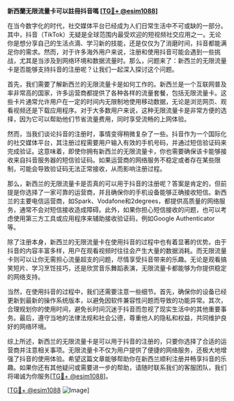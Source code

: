 **新西蘭无限流量卡可以註冊抖音嗎 [[TG💪+ @esim1088](https://t.me/s/esim1088)]**

在当今数字化的时代，社交媒体平台已经成为人们日常生活中不可或缺的一部分。其中，抖音（TikTok）无疑是全球范围内最受欢迎的短视频社交应用之一。无论你是想分享自己的生活点滴、学习新的技能，还是仅仅为了消磨时间，抖音都能满足你的需求。然而，对于许多海外用户来说，注册和使用抖音可能会遇到一些挑战，尤其是当涉及到网络环境和数据流量时。那么，问题来了：新西兰的无限流量卡是否能够支持抖音的注册呢？让我们一起深入探讨这个问题。

首先，我们需要了解新西兰的无限流量卡是如何工作的。新西兰是一个互联网普及率非常高的国家，许多运营商都提供了各种各样的流量套餐，包括无限流量卡。这些卡片通常允许用户在一定的时间内无限制地使用移动数据，无论是浏览网页、观看视频还是下载应用程序。对于大多数用户来说，这种无限流量卡是非常方便的选择，因为它可以帮助他们节省流量费用，同时享受流畅的上网体验。

然而，当我们谈论抖音的注册时，事情变得稍微复杂了一些。抖音作为一个国际化的社交媒体平台，其注册过程需要用户输入有效的手机号码，并通过短信验证码来完成验证。这意味着，即使你拥有新西兰的无限流量卡，你也需要确保该卡能够接收来自抖音服务器的短信验证码。如果运营商的网络服务不稳定或者存在某些限制，可能会导致验证码无法正常接收，从而影响注册过程。

那么，新西兰的无限流量卡是否真的可以用于抖音的注册呢？答案是肯定的，但前提是你选择了一家可靠的运营商，并且确保你的手机设备能够正确接收短信。新西兰的主要电信运营商，如Spark、Vodafone和2degrees，都提供高质量的网络服务，通常不会对短信接收造成障碍。此外，如果你担心短信接收的问题，也可以考虑使用第三方工具或应用程序来辅助接收验证码，例如Google Authenticator等。

除了注册本身，新西兰的无限流量卡在使用抖音的过程中也有着显著的优势。由于抖音的内容丰富多样，用户在观看视频时往往会产生大量的数据消耗。而无限流量卡则可以让你无需担心流量超支的问题，尽情享受抖音带来的乐趣。无论是观看搞笑短片、学习烹饪技巧，还是欣赏音乐舞蹈表演，无限流量卡都能够为你提供稳定的网络支持。

当然，在使用抖音的过程中，我们还需要注意一些细节。首先，确保你的设备已经更新到最新的操作系统版本，以避免因软件兼容性问题而导致的功能异常。其次，合理规划你的使用时间，避免长时间沉迷于抖音而忽视了现实生活中的其他重要事务。最后，遵守当地的法律法规和社会公德，尊重他人的隐私和权益，共同维护良好的网络环境。

综上所述，新西兰的无限流量卡是可以用于抖音的注册的，只要你选择了合适的运营商并注意相关事项。无限流量卡不仅为用户提供了便捷的网络服务，还极大地增强了抖音的使用体验。希望这篇文章能够帮助你在新西兰顺利注册并畅享抖音的乐趣。如果你还有其他疑问或需要进一步的帮助，请随时联系我们的客服团队，我们将竭诚为你服务[[TG💪+ @esim1088](https://t.me/s/esim1088)]。

[[TG💪+ @esim1088](https://t.me/s/esim1088) ![Image](https://i.postimg.cc/4NQfJmqS/Snipaste-2025-05-13-00-14-12.png)]